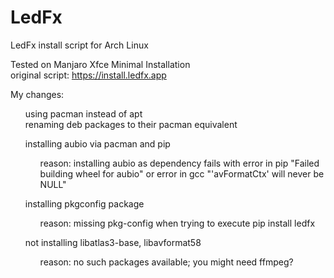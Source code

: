 # LedFx
LedFx install script for Arch Linux

Tested on Manjaro Xfce Minimal Installation<br>
original script: https://install.ledfx.app

My changes:<br>
<ol>
  using pacman instead of apt<br>
  renaming deb packages to their pacman equivalent
  
  installing aubio via pacman and pip<br>
  <ol>
    reason: installing aubio as dependency fails with error in pip "Failed building wheel for aubio" or error in gcc "'avFormatCtx' will never be NULL"
  </ol>
  
  installing pkgconfig package<br>
  <ol>
    reason: missing pkg-config when trying to execute pip install ledfx<br>
  </ol>
  
  not installing libatlas3-base, libavformat58<br>
  <ol>
    reason: no such packages available; you might need ffmpeg?
  </ol>
</ol>
